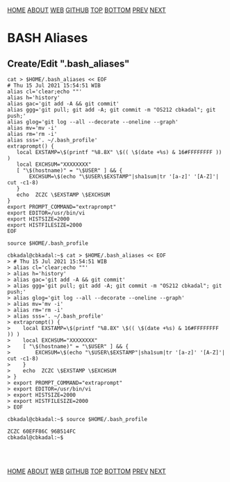 ---
---

[HOME](index.md)
[ABOUT](README.md)
[WEB](https://osp4diss.vlsm.org/)
[GITHUB](https://github.com/UI-FASILKOM-OS/osp4diss/)
[TOP](#)
[BOTTOM](#endofpage)
[PREV](osp-107.md)
[NEXT](osp-109.md)

# BASH Aliases

## Create/Edit  "**.bash_aliases**"

```
cat > $HOME/.bash_aliases << EOF
# Thu 15 Jul 2021 15:54:51 WIB
alias cl='clear;echo ""'
alias h='history'  
alias gac='git add -A && git commit'
alias ggg='git pull; git add -A; git commit -m "OS212 cbkadal"; git push;'
alias glog='git log --all --decorate --oneline --graph'
alias mv='mv -i'  
alias rm='rm -i'  
alias sss='. ~/.bash_profile'
extraprompt() {
   local EXSTAMP=\$(printf "%8.8X" \$(( \$(date +%s) & 16#FFFFFFFF )) )
   local EXCHSUM="XXXXXXXX"
   [ "\$(hostname)" = "\$USER" ] && {
       EXCHSUM=\$(echo "\$USER\$EXSTAMP"|sha1sum|tr '[a-z]' '[A-Z]'| cut -c1-8)
   }
   echo  ZCZC \$EXSTAMP \$EXCHSUM
}
export PROMPT_COMMAND="extraprompt"
export EDITOR=/usr/bin/vi
export HISTSIZE=2000
export HISTFILESIZE=2000
EOF

source $HOME/.bash_profile

```

```
cbkadal@cbkadal:~$ cat > $HOME/.bash_aliases << EOF
> # Thu 15 Jul 2021 15:54:51 WIB
> alias cl='clear;echo ""'
> alias h='history'  
> alias gac='git add -A && git commit'
> alias ggg='git pull; git add -A; git commit -m "OS212 cbkadal"; git push;'
> alias glog='git log --all --decorate --oneline --graph'
> alias mv='mv -i'  
> alias rm='rm -i'  
> alias sss='. ~/.bash_profile'
> extraprompt() {
>    local EXSTAMP=\$(printf "%8.8X" \$(( \$(date +%s) & 16#FFFFFFFF )) )
>    local EXCHSUM="XXXXXXXX"
>    [ "\$(hostname)" = "\$USER" ] && {
>        EXCHSUM=\$(echo "\$USER\$EXSTAMP"|sha1sum|tr '[a-z]' '[A-Z]'| cut -c1-8)
>    }
>    echo  ZCZC \$EXSTAMP \$EXCHSUM
> }
> export PROMPT_COMMAND="extraprompt"
> export EDITOR=/usr/bin/vi
> export HISTSIZE=2000
> export HISTFILESIZE=2000
> EOF

cbkadal@cbkadal:~$ source $HOME/.bash_profile

ZCZC 60EFF86C 96B514FC
cbkadal@cbkadal:~$

```

<br id="endofpage"><br>

[HOME](index.md)
[ABOUT](README.md)
[WEB](https://osp4diss.vlsm.org/)
[GITHUB](https://github.com/UI-FASILKOM-OS/osp4diss/)
[TOP](#)
[BOTTOM](#endofpage)
[PREV](osp-107.md)
[NEXT](osp-109.md)
<br>

